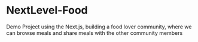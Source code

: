 # NextLevel-Food
Demo Project using the Next.js, building a food lover community, where we can browse meals and share meals with the other community members 
